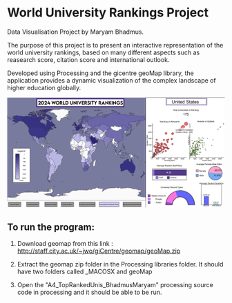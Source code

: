 # World University Rankings Project

Data Visualisation Project by Maryam Bhadmus.

The purpose of this project is to present an interactive representation of the world university rankings, based on many different aspects such as reasearch score, citation score and international outlook. 

Developed using Processing and the gicentre geoMap library, the application provides a dynamic visualization of the complex landscape of higher education globally.


![Alt text](https://github.com/bhadmusm/World-University-Rankings-Project/blob/main/sample_image2.png) 



## To run the program:

1. Download geomap from this link : http://staff.city.ac.uk/~jwo/giCentre/geomap/geoMap.zip

2. Extract the geomap zip folder in the Processing libraries folder. It should have two folders called 
   _MACOSX and geoMap

3. Open the "A4_TopRankedUnis_BhadmusMaryam" processing source code in processing and 
   it should be able to be run.

